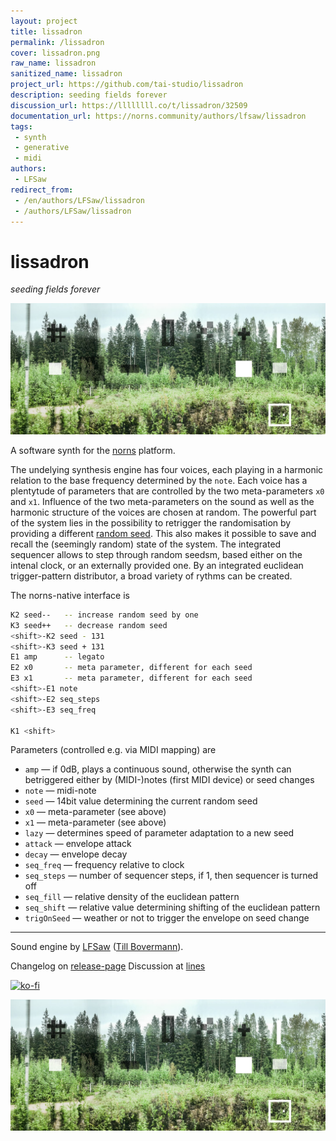 ```yaml
---
layout: project
title: lissadron
permalink: /lissadron
cover: lissadron.png
raw_name: lissadron
sanitized_name: lissadron
project_url: https://github.com/tai-studio/lissadron
description: seeding fields forever
discussion_url: https://llllllll.co/t/lissadron/32509
documentation_url: https://norns.community/authors/lfsaw/lissadron
tags:
 - synth
 - generative
 - midi
authors:
 - LFSaw
redirect_from:
 - /en/authors/LFSaw/lissadron
 - /authors/LFSaw/lissadron
---
```

# lissadron

*seeding fields forever*

![](https://raw.githubusercontent.com/tai-studio/lissadron/HEAD/media/lissadron-cover2.jpg)

A software synth for the [norns](https://monome.org/docs/norns/) platform. 


The undelying synthesis engine has four voices, each playing in a harmonic relation to the base frequency determined by the `note`.
Each voice has a plentytude of parameters that are controlled by the two meta-parameters `x0` and `x1`. Influence of the two meta-parameters on the sound as well as the harmonic structure of the voices are chosen at random. The powerful part of the system lies in the possibility to retrigger the randomisation by providing a different [random seed](https://en.wikipedia.org/wiki/Random_seed). This also makes it possible to save and recall the (seemingly random) state of the system.
The integrated sequencer allows to step through random seedsm, based either on the intenal clock, or an externally provided one. By an integrated euclidean trigger-pattern distributor, a broad variety of rythms can be created.

The norns-native interface is

```sh
K2 seed--   -- increase random seed by one
K3 seed++   -- decrease random seed
<shift>-K2 seed - 131
<shift>-K3 seed + 131
E1 amp      -- legato
E2 x0       -- meta parameter, different for each seed
E3 x1       -- meta parameter, different for each seed
<shift>-E1 note 
<shift>-E2 seq_steps
<shift>-E3 seq_freq

K1 <shift>
```

Parameters (controlled e.g. via MIDI mapping) are 

+ `amp` — if 0dB, plays a continuous sound, otherwise the synth can betriggered either by (MIDI-)notes (first MIDI device) or seed changes
+ `note` — midi-note
+ `seed` — 14bit value determining the current random seed
+ `x0` — meta-parameter (see above)
+ `x1` — meta-parameter (see above)
+ `lazy` — determines speed of parameter adaptation to a new seed 
+ `attack` — envelope attack
+ `decay` — envelope decay
+ `seq_freq` — frequency relative to clock
+ `seq_steps` — number of sequencer steps, if 1, then sequencer is turned off
+ `seq_fill` — relative density of the euclidean pattern
+ `seq_shift` — relative value determining shifting of the euclidean pattern
+ `trigOnSeed` — weather or not to trigger the envelope on seed change


-----

Sound engine by [LFSaw](http://lfsaw.de) ([Till Bovermann](http://tai-studio.org)). 

Changelog on [release-page](https://github.com/tai-studio/lissadron/releases)
Discussion at [lines](https://llllllll.co/t/lissadron/)

[![ko-fi](https://www.ko-fi.com/img/githubbutton_sm.svg)](https://ko-fi.com/S6S72858T)

![](https://raw.githubusercontent.com/tai-studio/lissadron/HEAD/media/lissadron-cover2.jpg)
